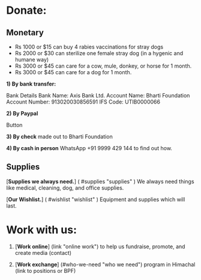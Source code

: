 Donate: 
=========
Monetary
----------
* Rs 1000 or $15 can buy 4 rabies vaccinations for stray dogs
* Rs 2000 or $30 can sterilize one female stray dog (in a hygenic and humane way)
* Rs 3000 or $45 can care for a cow, mule, donkey, or horse for 1 month.
* Rs 3000 or $45 can care for a dog for 1 month.

**1) By bank transfer:**

Bank Details
Bank Name: Axis Bank Ltd.
Account Name: Bharti Foundation
Account Number: 913020030856591
IFS Code: UTIB0000066

**2) By Paypal**

Button

**3) By check** made out to Bharti Foundation

**4) By cash in person** WhatsApp +91 9999 429 144 to find out how.


Supplies
----------
[**Supplies we always need.**] ( #supplies "supplies" ) We always need things like medical, cleaning, dog, and office supplies.

[**Our Wishlist.**] ( #wishlist "wishlist" ) Equipment and supplies which will last.



Work with us:
==========
1) [**Work online**] (link "online work") to help us fundraise, promote, and create media (contact)

2) [**Work exchange**] (#who-we-need "who we need") program in Himachal (link to positions or BPF)
